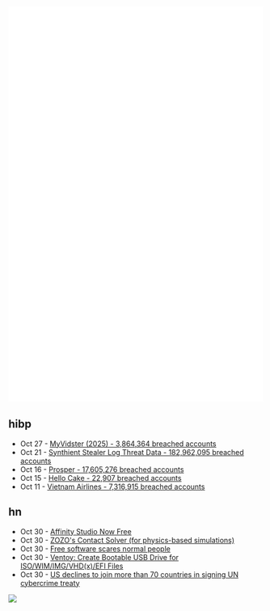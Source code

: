 ![Metrics](https://raw.githubusercontent.com/phixion/phixion/master/metrics.svg)

## hibp

<!--
for https://github.com/phixion/phixion/blob/main/.github/workflows/feeds.yml
-->
<!--START_SECTION:haveibeenpwnd-->
- Oct 27 - [MyVidster (2025) - 3,864,364 breached accounts](https://haveibeenpwned.com/Breach/MyVidster2025)
- Oct 21 - [Synthient Stealer Log Threat Data - 182,962,095 breached accounts](https://haveibeenpwned.com/Breach/SynthientStealerLogThreatData)
- Oct 16 - [Prosper - 17,605,276 breached accounts](https://haveibeenpwned.com/Breach/Prosper)
- Oct 15 - [Hello Cake - 22,907 breached accounts](https://haveibeenpwned.com/Breach/HelloCake)
- Oct 11 - [Vietnam Airlines - 7,316,915 breached accounts](https://haveibeenpwned.com/Breach/VietnamAirlines)
<!--END_SECTION:haveibeenpwnd-->

## hn

<!--
for https://github.com/phixion/phixion/blob/main/.github/workflows/feeds.yml
-->
<!--START_SECTION:hn-->
- Oct 30 - [Affinity Studio Now Free](https://www.affinity.studio/get-affinity)
- Oct 30 - [ZOZO's Contact Solver (for physics-based simulations)](https://github.com/st-tech/ppf-contact-solver)
- Oct 30 - [Free software scares normal people](https://danieldelaney.net/normal/)
- Oct 30 - [Ventoy: Create Bootable USB Drive for ISO/WIM/IMG/VHD(x)/EFI Files](https://github.com/ventoy/Ventoy)
- Oct 30 - [US declines to join more than 70 countries in signing UN cybercrime treaty](https://therecord.media/us-declines-signing-cybercrime-treaty?)
<!--END_SECTION:hn-->

<!--
for https://yhype.me
-->
![](https://hit.yhype.me/github/profile?user_id=13013670)
